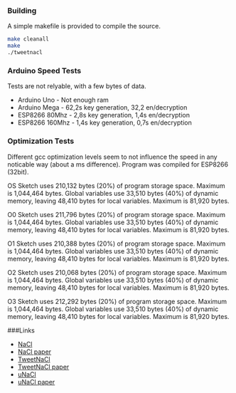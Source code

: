 ### Building

A simple makefile is provided to compile the source.

```bash
make cleanall
make
./tweetnacl
```

### Arduino Speed Tests

Tests are not relyable, with a few bytes of data.

* Arduino Uno - Not enough ram
* Arduino Mega - 62,2s key generation, 32,2 en/decryption
* ESP8266 80Mhz - 2,8s key generation, 1,4s en/decryption
* ESP8266 160Mhz - 1,4s key generation, 0,7s en/decryption

### Optimization Tests

Different gcc optimization levels seem to not influence the speed in any noticable way (about a ms difference).
Program was compiled for ESP8266 (32bit).

OS
Sketch uses 210,132 bytes (20%) of program storage space. Maximum is 1,044,464 bytes.
Global variables use 33,510 bytes (40%) of dynamic memory, leaving 48,410 bytes for local variables. Maximum is 81,920 bytes.

O0
Sketch uses 211,796 bytes (20%) of program storage space. Maximum is 1,044,464 bytes.
Global variables use 33,510 bytes (40%) of dynamic memory, leaving 48,410 bytes for local variables. Maximum is 81,920 bytes.

O1
Sketch uses 210,388 bytes (20%) of program storage space. Maximum is 1,044,464 bytes.
Global variables use 33,510 bytes (40%) of dynamic memory, leaving 48,410 bytes for local variables. Maximum is 81,920 bytes.

O2
Sketch uses 210,068 bytes (20%) of program storage space. Maximum is 1,044,464 bytes.
Global variables use 33,510 bytes (40%) of dynamic memory, leaving 48,410 bytes for local variables. Maximum is 81,920 bytes.

O3
Sketch uses 212,292 bytes (20%) of program storage space. Maximum is 1,044,464 bytes.
Global variables use 33,510 bytes (40%) of dynamic memory, leaving 48,410 bytes for local variables. Maximum is 81,920 bytes.


###Links

* [NaCl](http://nacl.cr.yp.to/box.html)
* [NaCl paper](http://cr.yp.to/highspeed/naclcrypto-20090310.pdf)
* [TweetNaCl](http://tweetnacl.cr.yp.to/software.html)
* [TweetNaCl paper](http://tweetnacl.cr.yp.to/tweetnacl-20140917.pdf)
* [uNaCl](http://munacl.cryptojedi.org/index.shtml)
* [uNaCl paper](https://cryptojedi.org/papers/avrnacl-20130514.pdf)
